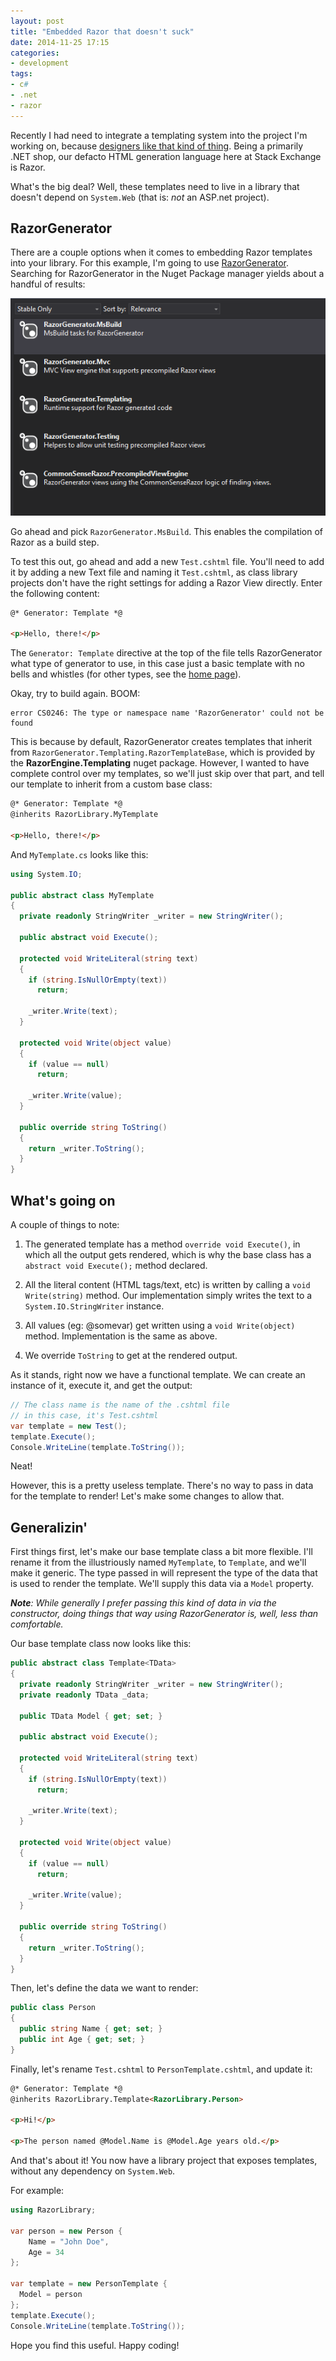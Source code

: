 ```yaml
---
layout: post
title: "Embedded Razor that doesn't suck"
date: 2014-11-25 17:15
categories:
- development
tags:
- c#
- .net
- razor
---
```


Recently I had need to integrate a templating system into the project I'm
working on, because [designers like that kind of thing][1]. Being a primarily
.NET shop, our defacto HTML generation language here at Stack Exchange is Razor.

What's the big deal? Well, these templates need to live in a library that
doesn't depend on `System.Web` (that is: _not_ an ASP.net project). 

<!-- more -->

RazorGenerator
--------------

There are a couple options when it comes to embedding Razor templates into your library.
For this example, I'm going to use [RazorGenerator][1]. Searching for
RazorGenerator in the Nuget Package manager yields about a handful of results:

![RazorGenerator search results](/assets/razorgenerator-results.png)

Go ahead and pick `RazorGenerator.MsBuild`. This enables the compilation of
Razor as a build step.

To test this out, go ahead and add a new `Test.cshtml` file. You'll need to add
it by adding a new Text file and naming it `Test.cshtml`, as class library
projects don't have the right settings for adding a Razor View directly. Enter
the following content:

```html
@* Generator: Template *@

<p>Hello, there!</p>
```

The `Generator: Template` directive at the top of the file tells RazorGenerator what type
of generator to use, in this case just a basic template with no bells and
whistles (for other types, see the [home page][1]).

Okay, try to build again. BOOM: 

```
error CS0246: The type or namespace name 'RazorGenerator' could not be found
```

This is because by default, RazorGenerator creates templates that inherit from
`RazorGenerator.Templating.RazorTemplateBase`, which is provided by the
**RazorEngine.Templating** nuget package. However, I wanted to have complete
control over my templates, so we'll just skip over that part, and tell our template
to inherit from a custom base class:

```html
@* Generator: Template *@
@inherits RazorLibrary.MyTemplate

<p>Hello, there!</p>
```

And `MyTemplate.cs` looks like this:

```csharp
using System.IO;

public abstract class MyTemplate
{
  private readonly StringWriter _writer = new StringWriter();

  public abstract void Execute();

  protected void WriteLiteral(string text)
  {
    if (string.IsNullOrEmpty(text))
      return;

    _writer.Write(text);
  }

  protected void Write(object value)
  {
    if (value == null)
      return;

    _writer.Write(value);
  }

  public override string ToString()
  {
    return _writer.ToString();
  }
}
```

What's going on
---------------

A couple of things to note:

1. The generated template has a method `override void Execute()`, in which all
   the output gets rendered, which is why the base class has a `abstract void
   Execute();` method declared.

2. All the literal content (HTML tags/text, etc) is written by calling a `void
   Write(string)` method. Our implementation simply writes the text to a
   `System.IO.StringWriter` instance.

3. All values (eg: @somevar) get written using a `void Write(object)` method.
   Implementation is the same as above.

4. We override `ToString` to get at the rendered output.

As it stands, right now we have a functional template. We can create an
instance of it, execute it, and get the output:

```csharp
// The class name is the name of the .cshtml file
// in this case, it's Test.cshtml
var template = new Test();
template.Execute();
Console.WriteLine(template.ToString());
```

Neat!

However, this is a pretty useless template. There's no way to pass in data for
the template to render! Let's make some changes to allow that.


Generalizin'
------------

First things first, let's make our base template class a bit more flexible. I'll
rename it from the illustriously named `MyTemplate`, to `Template`, and we'll
make it generic. The type passed in will represent the type of the data that is
used to render the template. We'll supply this data via a `Model` property.

_**Note**: While generally I prefer passing this kind of data in via the
constructor, doing things that way using RazorGenerator is, well, less than
comfortable._

Our base template class now looks like this:

```csharp
public abstract class Template<TData>
{
  private readonly StringWriter _writer = new StringWriter();
  private readonly TData _data;

  public TData Model { get; set; }

  public abstract void Execute();

  protected void WriteLiteral(string text)
  {
    if (string.IsNullOrEmpty(text))
      return;

    _writer.Write(text);
  }

  protected void Write(object value)
  {
    if (value == null)
      return;

    _writer.Write(value);
  }

  public override string ToString()
  {
    return _writer.ToString();
  }
}
```

Then, let's define the data we want to render:

```csharp
public class Person
{
  public string Name { get; set; }
  public int Age { get; set; }
}
```

Finally, let's rename `Test.cshtml` to `PersonTemplate.cshtml`, and update
it:

```html
@* Generator: Template *@
@inherits RazorLibrary.Template<RazorLibrary.Person>

<p>Hi!</p>

<p>The person named @Model.Name is @Model.Age years old.</p>
```

And that's about it! You now have a library project that exposes templates,
without any dependency on `System.Web`.

For example:

```csharp
using RazorLibrary;

var person = new Person { 
	Name = "John Doe",
	Age = 34
};

var template = new PersonTemplate {
  Model = person
};
template.Execute();
Console.WriteLine(template.ToString());
```

Hope you find this useful. Happy coding!

[1]: https://razorgenerator.codeplex.com/

